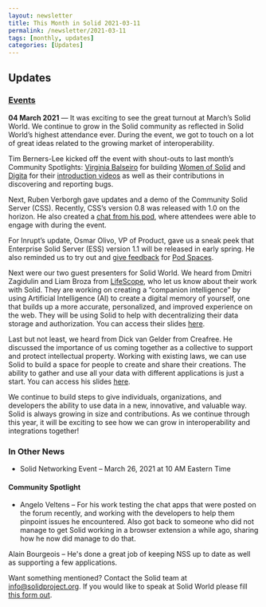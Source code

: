 ```yaml
---
layout: newsletter
title: This Month in Solid 2021-03-11
permalink: /newsletter/2021-03-11
tags: [monthly, updates]
categories: [Updates]
---
```


## Updates

### [Events](https://solidproject.org/events)

**04 March 2021** — It was exciting to see the great turnout at March’s Solid World. We continue to grow in the Solid community as reflected in Solid World’s highest attendance ever. During the event, we got to touch on a lot of great ideas related to the growing market of interoperability. 

Tim Berners-Lee kicked off the event with shout-outs to last month’s Community Spotlights: [Virginia Balseiro](https://www.virginiabalseiro.com/) for building [Women of Solid](https://www.womenofsolid.org/) and [Digita](https://www.digita.ai/) for their [introduction videos](https://www.youtube.com/channel/UCA22hu-0VEHt5tCc7jad74g) as well as their contributions in discovering and reporting bugs.

Next, Ruben Verborgh gave updates and a demo of the Community Solid Server (CSS). Recently, CSS’s version 0.8 was released with 1.0 on the horizon. He also created a [chat from his pod](https://css.verborgh.org/public/2021/Solid%20World/Chat/), where attendees were able to engage with during the event. 

For Inrupt’s update, Osmar Olivo, VP of Product, gave us a sneak peek that  Enterprise Solid Server (ESS) version 1.1 will be released in early spring. He also reminded us to try out and [give feedback](https://inrupt.atlassian.net/servicedesk/customer/portal/7) for [Pod Spaces](https://signup.pod.inrupt.com/).  

Next were our two guest presenters for Solid World. We heard from Dmitri Zagidulin and Liam Broza from [LifeScope](https://lifescope.io/), who let us know about their work with Solid. They are working on creating a “companion intelligence” by using Artificial Intelligence (AI) to create a digital memory of yourself, one that builds up a more accurate, personalized, and improved experience on the web. They will be using Solid to help with decentralizing their data storage and authorization. You can access their slides [here](https://docs.google.com/presentation/d/1vg9y_o0KtaC1j9w6yxpukEeoOsdbMCQa2zh1hQO2pYw).  

Last but not least, we heard from Dick van Gelder from Creafree. He discussed the importance of us coming together as a collective to support and protect intellectual property. Working with existing laws, we can use Solid to build a space for people to create and share their creations. The ability to gather and use all your data with different applications is just a start. You can access his slides [here](https://ln2.sync.com/dl/53b6274d0/fcs466su-bs8bgykx-hkfmpz2a-rmwamczt/view/default/9895814900003). 

We continue to build steps to give individuals, organizations, and developers the ability to use data in a new, innovative, and valuable way. Solid is always growing in size and contributions. As we continue through this year, it will be exciting to see how we can grow in interoperability and integrations together!

 
### In Other News

* Solid Networking Event – March 26, 2021 at 10 AM Eastern Time

#### Community Spotlight
* Angelo Veltens – For his work testing the chat apps that were posted on the forum recently, and working with the developers to help them pinpoint issues he encountered. Also got back to someone who did not manage to get Solid working in a browser extension a while ago, sharing how he now did manage to do that.

Alain Bourgeois – He's done a great job of keeping NSS up to date as well as supporting a few applications.

Want something mentioned? Contact the Solid team at info@solidproject.org. If you would like to speak at Solid World please fill [this form out](https://es1cz4pb7oi.typeform.com/to/nietD34f).
